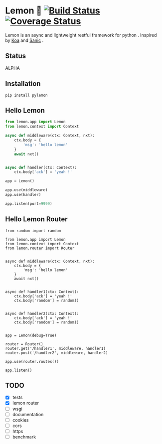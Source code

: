 # Lemon 🍋 [![Build Status](https://travis-ci.org/joway/lemon.svg?branch=master)](https://travis-ci.org/joway/lemon) [![Coverage Status](https://coveralls.io/repos/github/joway/lemon/badge.svg?branch=feature%2Ftestcase)](https://coveralls.io/github/joway/lemon?branch=feature%2Ftestcase)

Lemon is an async and lightweight restful framework for python .  Inspired by [Koa](https://github.com/koajs/koa) and [Sanic](https://github.com/channelcat/sanic) .


## Status

ALPHA

## Installation

```shell
pip install pylemon
```

## Hello Lemon

```python
from lemon.app import Lemon
from lemon.context import Context

async def middleware(ctx: Context, nxt):
    ctx.body = {
        'msg': 'hello lemon'
    }
    await nxt()


async def handler(ctx: Context):
    ctx.body['ack'] = 'yeah !'

app = Lemon()

app.use(middleware)
app.use(handler)

app.listen(port=9999)

```

## Hello Lemon Router

```
from random import random

from lemon.app import Lemon
from lemon.context import Context
from lemon.router import Router


async def middleware(ctx: Context, nxt):
    ctx.body = {
        'msg': 'hello lemon'
    }
    await nxt()


async def handler1(ctx: Context):
    ctx.body['ack'] = 'yeah !'
    ctx.body['random'] = random()


async def handler2(ctx: Context):
    ctx.body['ack'] = 'yeah !'
    ctx.body['random'] = random()


app = Lemon(debug=True)

router = Router()
router.get('/handler1', middleware, handler1)
router.post('/handler2', middleware, handler2)

app.use(router.routes())

app.listen()

```



## TODO

- [x] tests
- [x] lemon router
- [ ] wsgi
- [ ] documentation
- [ ] cookies
- [ ] cors
- [ ] https
- [ ] benchmark
